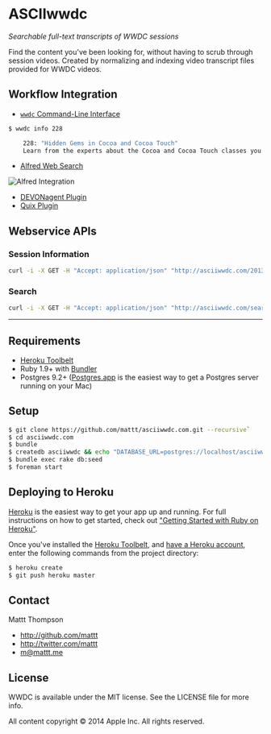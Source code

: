 # ASCIIwwdc
*Searchable full-text transcripts of WWDC sessions*

Find the content you've been looking for, without having to scrub through session videos. Created by normalizing and indexing video transcript files provided for WWDC videos.

## Workflow Integration

- [`wwdc` Command-Line Interface](https://github.com/mattt/wwdc)

```bash
$ wwdc info 228

    228: "Hidden Gems in Cocoa and Cocoa Touch"
    Learn from the experts about the Cocoa and Cocoa Touch classes you may not even know exist, as well as some very obscure but extremely valuable classes that are favorites of the presenters.
```

- [Alfred Web Search](https://gist.github.com/mattt/6756058)

![Alfred Integration](http://asciiwwdc.s3.amazonaws.com/Alfred-WWDC-Web-Search.png)

- [DEVONagent Plugin](https://github.com/annard/DEVONagent-Plugins)
- [Quix Plugin](https://github.com/rydermackay/quixconfig/blob/master/config.txt)

## Webservice APIs

### Session Information

```bash
curl -i -X GET -H "Accept: application/json" "http://asciiwwdc.com/2013/sessions/228"
```

### Search

```bash
curl -i -X GET -H "Accept: application/json" "http://asciiwwdc.com/search?q=UIView"
```

---

## Requirements

- [Heroku Toolbelt](https://toolbelt.heroku.com)
- Ruby 1.9+ with [Bundler](http://bundler.io)
- Postgres 9.2+ ([Postgres.app](http://postgresapp.com/) is the easiest way to get a Postgres server running on your Mac)

## Setup

```bash
$ git clone https://github.com/mattt/asciiwwdc.com.git --recursive`
$ cd asciiwwdc.com
$ bundle
$ createdb asciiwwdc && echo "DATABASE_URL=postgres://localhost/asciiwwdc" > .env
$ bundle exec rake db:seed
$ foreman start
```

## Deploying to Heroku

[Heroku](https://www.heroku.com) is the easiest way to get your app up and running. For full instructions on how to get started, check out ["Getting Started with Ruby on Heroku"](https://devcenter.heroku.com/articles/getting-started-with-ruby).

Once you've installed the [Heroku Toolbelt](https://toolbelt.heroku.com), and [have a Heroku account](https://id.heroku.com/signup/), enter the following commands from the project directory:

```bash
$ heroku create
$ git push heroku master
```

## Contact

Mattt Thompson

- http://github.com/mattt
- http://twitter.com/mattt
- <m@mattt.me>

## License

WWDC is available under the MIT license. See the LICENSE file for more info.

All content copyright © 2014 Apple Inc. All rights reserved.
